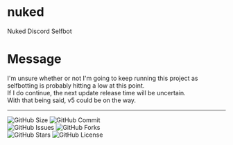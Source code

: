 # nuked
Nuked Discord Selfbot

# Message
I'm unsure whether or not I'm going to keep running this project as selfbotting is probably hitting a low at this point.   
If I do continue, the next update release time will be uncertain.   
With that being said, v5 could be on the way.

---

![GitHub Size](https://img.shields.io/github/repo-size/coital/nuked?style=flat-square)
![GitHub Commit](https://img.shields.io/github/last-commit/coital/nuked?style=flat-square)   
![GitHub Issues](https://img.shields.io/github/issues-closed/coital/nuked?style=flat-square)
![GitHub Forks](https://img.shields.io/github/forks/coital/nuked?style=flat-square)  
![GitHub Stars](https://img.shields.io/github/stars/coital/nuked?style=flat-square)
![GitHub License](https://img.shields.io/github/license/coital/nuked?style=flat-square)
